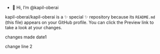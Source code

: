 - 👋 Hi, I’m @kapil-oberai



kapil-oberai/kapil-oberai is a ✨ special ✨ repository because its `README.md` (this file) appears on your GitHub profile.
You can click the Preview link to take a look at your changes.

changes made date1

change line 2

